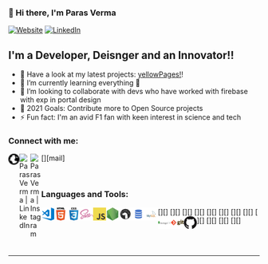 ### 👋 Hi there, I'm Paras Verma

[![Website](https://img.shields.io/website?label=paras-verma.github.io&style=for-the-badge&url=https%3A%2F%paras-verma.github.io)](https://paras-verma.github.io)
[![LinkedIn](https://img.shields.io/linkedin/PARASVERMA?color=1DA1F2&logo=linkedin&style=for-the-badge)](https://linkedin.com/in/maaspiar)

## I'm a Developer, Deisnger and an Innovator!!

- 🔭 Have a look at my latest projects: [yellowPages!][yellowpages]!
- 🌱 I’m currently learning everything 🤣
- 👯 I’m looking to collaborate with devs who have worked with firebase with exp in portal design
- 🥅 2021 Goals: Contribute more to Open Source projects
- ⚡ Fun fact: I'm an avid F1 fan with keen interest in science and tech

### Connect with me:

[<img align="left" alt="paras-verma.github.io" width="22px" src="https://raw.githubusercontent.com/iconic/open-iconic/master/svg/globe.svg" />][website]
[<img align="left" alt="Paras Verma | LinkedIn" width="22px" src="https://cdn.jsdelivr.net/npm/simple-icons@v3/icons/linkedin.svg" />][linkedin]
[<img align="left" alt="Paras Verma | Instagram" width="22px" src="https://cdn.jsdelivr.net/npm/simple-icons@v3/icons/gmail.svg" />][mail]

<br />

### Languages and Tools:

[<img align="left" alt="Visual Studio Code" width="26px" src="https://raw.githubusercontent.com/github/explore/80688e429a7d4ef2fca1e82350fe8e3517d3494d/topics/visual-studio-code/visual-studio-code.png" />][]
[<img align="left" alt="HTML5" width="26px" src="https://raw.githubusercontent.com/github/explore/80688e429a7d4ef2fca1e82350fe8e3517d3494d/topics/html/html.png" />][]
[<img align="left" alt="CSS3" width="26px" src="https://raw.githubusercontent.com/github/explore/80688e429a7d4ef2fca1e82350fe8e3517d3494d/topics/css/css.png" />][]
[<img align="left" alt="Sass" width="26px" src="https://raw.githubusercontent.com/github/explore/80688e429a7d4ef2fca1e82350fe8e3517d3494d/topics/sass/sass.png" />][]
[<img align="left" alt="JavaScript" width="26px" src="https://raw.githubusercontent.com/github/explore/80688e429a7d4ef2fca1e82350fe8e3517d3494d/topics/javascript/javascript.png" />][]
[<img align="left" alt="Node.js" width="26px" src="https://raw.githubusercontent.com/github/explore/80688e429a7d4ef2fca1e82350fe8e3517d3494d/topics/nodejs/nodejs.png" />][]
[<img align="left" alt="Deno" width="26px" src="https://raw.githubusercontent.com/github/explore/361e2821e2dea67711cde99c9c40ed357061cf27/topics/deno/deno.png" />][]
[<img align="left" alt="SQL" width="26px" src="https://raw.githubusercontent.com/github/explore/80688e429a7d4ef2fca1e82350fe8e3517d3494d/topics/sql/sql.png" />][]
[<img align="left" alt="MySQL" width="26px" src="https://raw.githubusercontent.com/github/explore/80688e429a7d4ef2fca1e82350fe8e3517d3494d/topics/mysql/mysql.png" />][]
[<img align="left" alt="MongoDB" width="26px" src="https://raw.githubusercontent.com/github/explore/80688e429a7d4ef2fca1e82350fe8e3517d3494d/topics/mongodb/mongodb.png" />][]
[<img align="left" alt="Git" width="26px" src="https://raw.githubusercontent.com/github/explore/80688e429a7d4ef2fca1e82350fe8e3517d3494d/topics/git/git.png" />][]
[<img align="left" alt="GitHub" width="26px" src="https://raw.githubusercontent.com/github/explore/78df643247d429f6cc873026c0622819ad797942/topics/github/github.png" />][]

<br />
<br />

---

<!-- <details>
  <summary>:zap: GitHub Stats</summary>

  <img align="left" alt="Paras' GitHub Stats" src="https://github-readme-stats.codestackr.vercel.app/api?username=codeSTACKr&show_icons=true&hide_border=true" />

</details> -->

[website]: https://paras-verma.github.io/tempSite
[yellowpages]: http://yellowpagescdc.bitbucket.io
[linkedin]: https://linkedin.com/in/masspiar
[linkedin]: mailto:paras@sscbs.du.ac.in